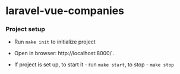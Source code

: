 # laravel-vue-companies

### Project setup

* Run `make init` to initialize project

* Open in browser: http://localhost:8000/ .

* If project is set up, to start it - run `make start`, to stop - `make stop`